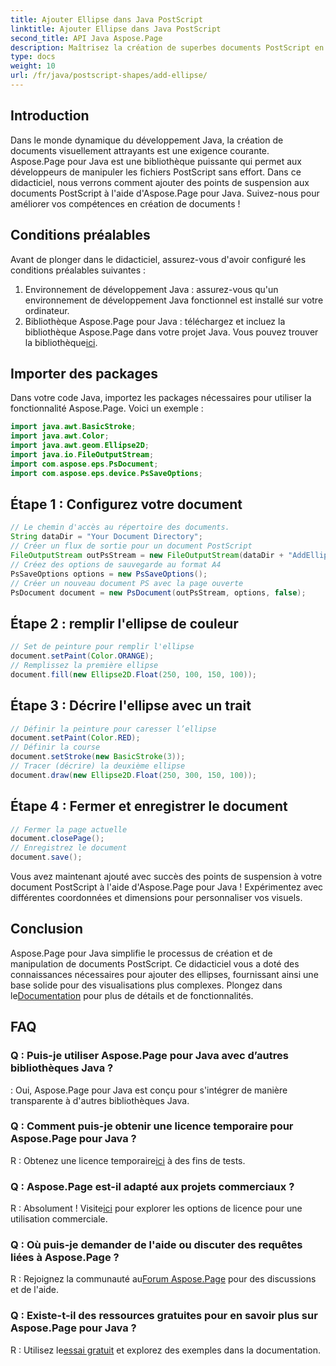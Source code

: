 ```yaml
---
title: Ajouter Ellipse dans Java PostScript
linktitle: Ajouter Ellipse dans Java PostScript
second_title: API Java Aspose.Page
description: Maîtrisez la création de superbes documents PostScript en Java avec Aspose.Page. Apprenez à ajouter des points de suspension étape par étape pour un contenu visuellement attrayant.
type: docs
weight: 10
url: /fr/java/postscript-shapes/add-ellipse/
---
```

## Introduction
Dans le monde dynamique du développement Java, la création de documents visuellement attrayants est une exigence courante. Aspose.Page pour Java est une bibliothèque puissante qui permet aux développeurs de manipuler les fichiers PostScript sans effort. Dans ce didacticiel, nous verrons comment ajouter des points de suspension aux documents PostScript à l'aide d'Aspose.Page pour Java. Suivez-nous pour améliorer vos compétences en création de documents !
## Conditions préalables
Avant de plonger dans le didacticiel, assurez-vous d'avoir configuré les conditions préalables suivantes :
1. Environnement de développement Java : assurez-vous qu'un environnement de développement Java fonctionnel est installé sur votre ordinateur.
2.  Bibliothèque Aspose.Page pour Java : téléchargez et incluez la bibliothèque Aspose.Page dans votre projet Java. Vous pouvez trouver la bibliothèque[ici](https://releases.aspose.com/page/java/).
## Importer des packages
Dans votre code Java, importez les packages nécessaires pour utiliser la fonctionnalité Aspose.Page. Voici un exemple :
```java
import java.awt.BasicStroke;
import java.awt.Color;
import java.awt.geom.Ellipse2D;
import java.io.FileOutputStream;
import com.aspose.eps.PsDocument;
import com.aspose.eps.device.PsSaveOptions;
```
## Étape 1 : Configurez votre document
```java
// Le chemin d'accès au répertoire des documents.
String dataDir = "Your Document Directory";
// Créer un flux de sortie pour un document PostScript
FileOutputStream outPsStream = new FileOutputStream(dataDir + "AddEllipse_outPS.ps");
// Créez des options de sauvegarde au format A4
PsSaveOptions options = new PsSaveOptions();
// Créer un nouveau document PS avec la page ouverte
PsDocument document = new PsDocument(outPsStream, options, false);
```
## Étape 2 : remplir l'ellipse de couleur
```java
// Set de peinture pour remplir l'ellipse
document.setPaint(Color.ORANGE);
// Remplissez la première ellipse
document.fill(new Ellipse2D.Float(250, 100, 150, 100));
```
## Étape 3 : Décrire l'ellipse avec un trait
```java
// Définir la peinture pour caresser l’ellipse
document.setPaint(Color.RED);
// Définir la course
document.setStroke(new BasicStroke(3));
// Tracer (décrire) la deuxième ellipse
document.draw(new Ellipse2D.Float(250, 300, 150, 100));
```
## Étape 4 : Fermer et enregistrer le document
```java
// Fermer la page actuelle
document.closePage();
// Enregistrez le document
document.save();
```
Vous avez maintenant ajouté avec succès des points de suspension à votre document PostScript à l'aide d'Aspose.Page pour Java ! Expérimentez avec différentes coordonnées et dimensions pour personnaliser vos visuels.
## Conclusion
 Aspose.Page pour Java simplifie le processus de création et de manipulation de documents PostScript. Ce didacticiel vous a doté des connaissances nécessaires pour ajouter des ellipses, fournissant ainsi une base solide pour des visualisations plus complexes. Plongez dans le[Documentation](https://reference.aspose.com/page/java/) pour plus de détails et de fonctionnalités.
## FAQ
### Q : Puis-je utiliser Aspose.Page pour Java avec d’autres bibliothèques Java ?
: Oui, Aspose.Page pour Java est conçu pour s'intégrer de manière transparente à d'autres bibliothèques Java.
### Q : Comment puis-je obtenir une licence temporaire pour Aspose.Page pour Java ?
 R : Obtenez une licence temporaire[ici](https://purchase.aspose.com/temporary-license/) à des fins de tests.
### Q : Aspose.Page est-il adapté aux projets commerciaux ?
 R : Absolument ! Visite[ici](https://purchase.aspose.com/buy) pour explorer les options de licence pour une utilisation commerciale.
### Q : Où puis-je demander de l'aide ou discuter des requêtes liées à Aspose.Page ?
 R : Rejoignez la communauté au[Forum Aspose.Page](https://forum.aspose.com/c/page/39) pour des discussions et de l'aide.
### Q : Existe-t-il des ressources gratuites pour en savoir plus sur Aspose.Page pour Java ?
 R : Utilisez le[essai gratuit](https://releases.aspose.com/) et explorez des exemples dans la documentation.